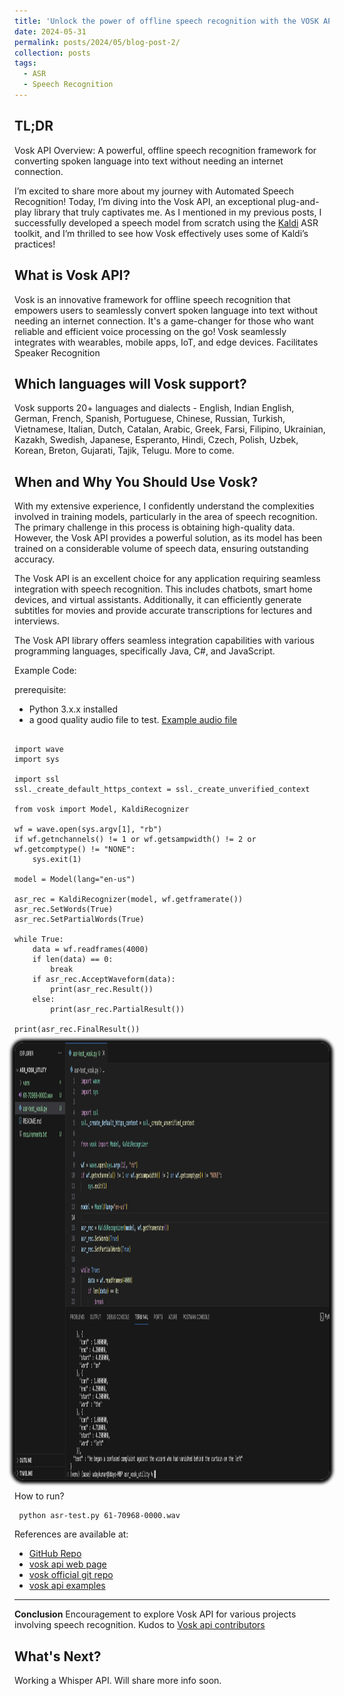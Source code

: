 ```yaml
---
title: 'Unlock the power of offline speech recognition with the VOSK API!'
date: 2024-05-31
permalink: posts/2024/05/blog-post-2/
collection: posts
tags:
  - ASR
  - Speech Recognition
---
```


## TL;DR 
Vosk API Overview: A powerful, offline speech recognition framework for converting spoken language into text without needing an internet connection.
  
I’m excited to share more about my journey with Automated Speech Recognition! Today, I’m diving into the Vosk API, an exceptional plug-and-play library that truly captivates me. As I mentioned in my previous posts, I successfully developed a speech model from scratch using the [Kaldi](https://kaldi-asr.org/) ASR toolkit, and I’m thrilled to see how Vosk effectively uses some of Kaldi’s practices!

## What is Vosk API?
Vosk is an innovative framework for offline speech recognition that empowers users to seamlessly convert spoken language into text without needing an internet connection. It's a game-changer for those who want reliable and efficient voice processing on the go!
Vosk seamlessly integrates with wearables, mobile apps, IoT, and edge devices. 
Facilitates Speaker Recognition

## Which languages will Vosk support?
Vosk supports 20+ languages and dialects - English, Indian English, German, French, Spanish, Portuguese, Chinese, Russian, Turkish, Vietnamese, Italian, Dutch, Catalan, Arabic, Greek, Farsi, Filipino, Ukrainian, Kazakh, Swedish, Japanese, Esperanto, Hindi, Czech, Polish, Uzbek, Korean, Breton, Gujarati, Tajik, Telugu. More to come.

## When and Why You Should Use Vosk?
With my extensive experience, I confidently understand the complexities involved in training models, particularly in the area of speech recognition. The primary challenge in this process is obtaining high-quality data. However, the Vosk API provides a powerful solution, as its model has been trained on a considerable volume of speech data, ensuring outstanding accuracy. 

The Vosk API is an excellent choice for any application requiring seamless integration with speech recognition. This includes chatbots, smart home devices, and virtual assistants. Additionally, it can efficiently generate subtitles for movies and provide accurate transcriptions for lectures and interviews.

The Vosk API library offers seamless integration capabilities with various programming languages, specifically Java, C#, and JavaScript. 

Example Code:

prerequisite:
- Python 3.x.x installed
- a good quality audio file to test. [Example audio file](https://github.com/uday160386/asr_vosk_utility/blob/main/61-70968-0000.wav)

```

import wave
import sys

import ssl
ssl._create_default_https_context = ssl._create_unverified_context

from vosk import Model, KaldiRecognizer

wf = wave.open(sys.argv[1], "rb")
if wf.getnchannels() != 1 or wf.getsampwidth() != 2 or wf.getcomptype() != "NONE":
    sys.exit(1)

model = Model(lang="en-us")

asr_rec = KaldiRecognizer(model, wf.getframerate())
asr_rec.SetWords(True)
asr_rec.SetPartialWords(True)

while True:
    data = wf.readframes(4000)
    if len(data) == 0:
        break
    if asr_rec.AcceptWaveform(data):
        print(asr_rec.Result())
    else:
        print(asr_rec.PartialResult())

print(asr_rec.FinalResult())
```

  <img src="/images/posts/vosk_output.png" style="width:1800px;height:700px; border-radius: 15px;box-shadow: 0px 0px 5px 5px #000000;">

How to run?
```
 python asr-test.py 61-70968-0000.wav
```

References are available at: 
- [GitHub Repo ](https://github.com/uday160386/asr_vosk_utility)
- [vosk api web page](https://alphacephei.com/vosk/)
- [ vosk official git repo](https://github.com/alphacep/vosk-api)
- [vosk api examples](https://github.com/alphacep/vosk-api/tree/master/python/example)

---

**Conclusion**
  Encouragement to explore Vosk API for various projects involving speech recognition.
  Kudos to [Vosk api contributors ](https://github.com/alphacep/vosk-api/graphs/contributors) 


## What's Next?
  Working a Whisper API. Will share more info soon.
